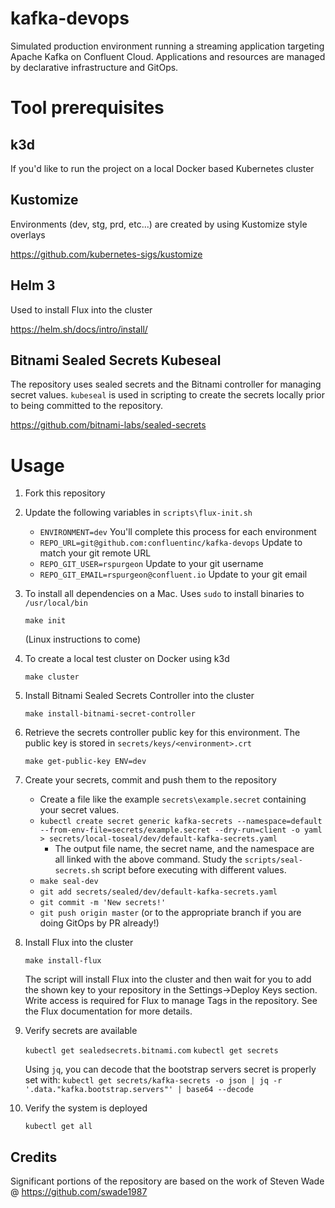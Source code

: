 # kafka-devops

Simulated production environment running a streaming application targeting Apache Kafka on Confluent Cloud.
Applications and resources are managed by declarative infrastructure and GitOps.

# Tool prerequisites

## k3d
If you'd like to run the project on a local Docker based Kubernetes cluster

## Kustomize
Environments (dev, stg, prd, etc...) are created by using Kustomize style overlays

https://github.com/kubernetes-sigs/kustomize

## Helm 3
Used to install Flux into the cluster

https://helm.sh/docs/intro/install/

## Bitnami Sealed Secrets Kubeseal
The repository uses sealed secrets and the Bitnami controller for managing secret values. `kubeseal` is used in scripting to create the secrets locally prior to being committed to the repository.

https://github.com/bitnami-labs/sealed-secrets

# Usage 

1. Fork this repository

1. Update the following variables in `scripts\flux-init.sh`

	* `ENVIRONMENT=dev` You'll complete this process for each environment
	* `REPO_URL=git@github.com:confluentinc/kafka-devops` Update to match your git remote URL
	* `REPO_GIT_USER=rspurgeon` Update to your git username
	* `REPO_GIT_EMAIL=rspurgeon@confluent.io` Update to your git email

1. To install all dependencies on a Mac.  Uses `sudo` to install binaries to `/usr/local/bin`

	`make init`

	(Linux instructions to come)

1. To create a local test cluster on Docker using k3d

   `make cluster`

1. Install Bitnami Sealed Secrets Controller into the cluster

	 `make install-bitnami-secret-controller`

1. Retrieve the secrets controller public key for this environment. The public key is stored in `secrets/keys/<environment>.crt`

	 `make get-public-key ENV=dev`

1. Create your secrets, commit and push them to the repository

	* Create a file like the example `secrets\example.secret` containing your secret values.
	* `kubectl create secret generic kafka-secrets --namespace=default --from-env-file=secrets/example.secret --dry-run=client -o yaml > secrets/local-toseal/dev/default-kafka-secrets.yaml`
		* The output file name, the secret name, and the namespace are all linked with the above command. Study the `scripts/seal-secrets.sh` script before executing with different values.
	* `make seal-dev`
	* `git add secrets/sealed/dev/default-kafka-secrets.yaml`
	* `git commit -m 'New secrets!'`
	* `git push origin master` (or to the appropriate branch if you are doing GitOps by PR already!)

1. Install Flux into the cluster

	`make install-flux`

	The script will install Flux into the cluster and then wait for you to add the shown key to your repository in the Settings->Deploy Keys section. Write access is required for Flux to manage Tags in the repository.  See the Flux documentation for more details.

1. Verify secrets are available

	`kubectl get sealedsecrets.bitnami.com`
	`kubectl get secrets`

	Using `jq`, you can decode that the bootstrap servers secret is properly set with:
	`kubectl get secrets/kafka-secrets -o json | jq -r '.data."kafka.bootstrap.servers"' | base64 --decode`

1. Verify the system is deployed

	 `kubectl get all`

## Credits
Significant portions of the repository are based on the work of Steven Wade @ https://github.com/swade1987

